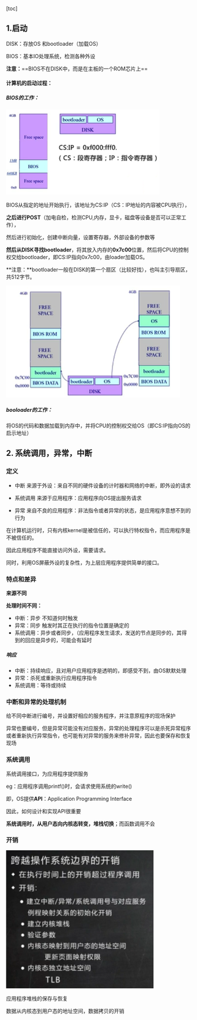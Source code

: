 [toc]

## 1.启动

DISK：存放OS 和bootloader（加载OS）

BIOS：基本IO处理系统，检测各种外设

**注意：**==BIOS不在DISK中，而是在主板的一个ROM芯片上==

#### 计算机的启动过程：

##### BIOS的工作：

<img src="./image_2.%E6%93%8D%E4%BD%9C%E7%B3%BB%E7%BB%9F%E7%9A%84%E5%90%AF%E5%8A%A8%EF%BC%8C%E4%B8%AD%E6%96%AD%EF%BC%8C%E5%BC%82%E5%B8%B8%EF%BC%8C%E7%B3%BB%E7%BB%9F%E8%B0%83%E7%94%A8/image-20231103144632965.png" alt="image-20231103144632965" style="zoom:67%;" />

BIOS从指定的地址开始执行，该地址为CS:IP（CS：IP地址的内容被CPU执行），

**之后进行POST**（加电自检，检测CPU,内存，显卡，磁盘等设备是否可以正常工作），

然后进行初始化，创建中断向量，设置寄存器，外部设备的参数等

**然后从DISK寻找bootloader**，将其放入内存的**0x7c00**位置，然后将CPU的控制权交给bootloader，即CS:IP指向0x7c00，由loader加载OS。

**注意：**bootloader一般在DISK的第一个扇区（比较好找），也叫主引导扇区，共512字节。

<img src="./image_2.%E6%93%8D%E4%BD%9C%E7%B3%BB%E7%BB%9F%E7%9A%84%E5%90%AF%E5%8A%A8%EF%BC%8C%E4%B8%AD%E6%96%AD%EF%BC%8C%E5%BC%82%E5%B8%B8%EF%BC%8C%E7%B3%BB%E7%BB%9F%E8%B0%83%E7%94%A8/image-20231103150104869.png" alt="image-20231103150104869" style="zoom: 80%;" />

##### booloader的工作：

将OS的代码和数据加载到内存中，并将CPU的控制权交给OS（即CS:IP指向OS的启示地址）

## 2. 系统调用，异常，中断

### 定义

* 中断 来源于外设：来自不同的硬件设备的计时器和网络的中断，即外设的请求

* 系统调用 来源于应用程序：应用程序向OS提出服务请求
* 异常 来自不良的应用程序：非法指令或者异常的状态，是应用程序意想不到的行为

在计算机运行时，只有内核kernel是被信任的，可以执行特权指令，而应用程序是不被信任的。

因此应用程序不能直接访问外设，需要请求。

同时，利用OS屏蔽外设的复杂性，为上层应用程序提供简单的接口。

### 特点和差异

**来源不同**

**处理时间不同：**

* 中断：异步        不知道何时触发
* 异常：同步       触发时其正在执行的指令位置是确定的
* 系统调用：异步或者同步，（应用程序发生请求，发送的节点是同步的，其得到的回应是异步的，可能会有延时

##### 响应

* 中断：持续响应，且对用户应用程序是透明的，即感受不到，由OS默默处理
* 异常：杀死或重新执行应用程序指令
* 系统调用：等待或持续

### 中断和异常的处理机制

给不同中断进行编号，并设置好相应的服务程序，并注意原程序的现场保护

异常也要编号，但是异常可能没有对应服务，异常的处理程序可以是杀死异常程序或者重新执行异常指令，也可能有对异常的服务来修补异常，因此也要保存和恢复现场

### 系统调用

系统调用接口，为应用程序提供服务

eg：应用程序调用printf()时，会请求使用系统的write()

即，OS提供**API**：Application Programming Interface

因此，如何设计和实现API很重要

**系统调用时，从用户态向内核态转变，堆栈切换**；而函数调用不会



### 开销

<img src="./image_2.%E6%93%8D%E4%BD%9C%E7%B3%BB%E7%BB%9F%E7%9A%84%E5%90%AF%E5%8A%A8%EF%BC%8C%E4%B8%AD%E6%96%AD%EF%BC%8C%E5%BC%82%E5%B8%B8%EF%BC%8C%E7%B3%BB%E7%BB%9F%E8%B0%83%E7%94%A8/image-20231103154615249.png" alt="image-20231103154615249" style="zoom:80%;" />

应用程序堆栈的保存与恢复

数据从内核态到用户态的地址空间，数据拷贝的开销

